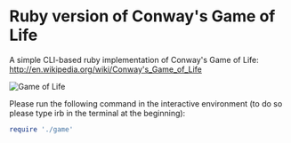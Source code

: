 Ruby version of Conway's Game of Life
=================

A simple CLI-based ruby implementation of Conway's Game of Life: http://en.wikipedia.org/wiki/Conway's_Game_of_Life

![Game of Life](/gol.png "Game of Life")

Please run the following command in the interactive environment (to do so please type irb in the terminal at the beginning):

```ruby
require './game'
```